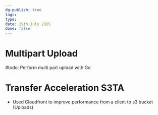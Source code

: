 ```yaml
---
dg-publish: true
tags: 
type: 
date: 19th July 2025
done: false
---
```


# Multipart Upload 
#todo: Perform multi part upload with Go

# Transfer Acceleration S3TA
- Used Cloudfront to improve performance from a client to s3 bucket (Uploads)


